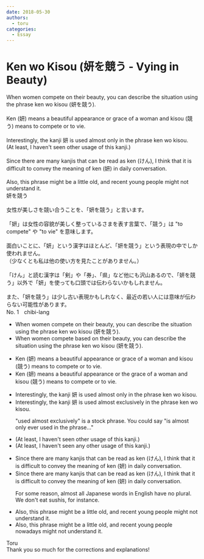 ```yaml
---
date: 2018-05-30
authors:
  - toru
categories:
  - Essay
---
```


<h1 id="subject_show">Ken wo Kisou (妍を競う - Vying in Beauty)</h1>
<div class="date" hidden>May 30, 2018 18:38</div>
<div id="post"><div id="body_show_ori">
When women compete on their beauty, you can describe the situation using the phrase ken wo kisou (妍を競う).<br/><br/>Ken (妍) means a beautiful appearance or grace of a woman and kisou (競う) means to compete or to vie.<br/><br/>Interestingly, the kanji 妍 is used almost only in the phrase ken wo kisou.<br/>(At least, I haven't seen other usage of this kanji.)<br/><br/>Since there are many kanjis that can be read as ken (けん), I think that it is difficult to convey the meaning of ken (妍) in daily conversation.<br/><br/>Also, this phrase might be a little old, and recent young people might not understand it.
</div></div>

<!-- more -->

<div id="post_ja"><div id="body_show_mo">
妍を競う<br/><br/>女性が美しさを競い合うことを、「妍を競う」と言います。<br/><br/>「妍」は女性の容貌が美しく整っているさまを表す言葉で、「競う」は "to compete" や "to vie" を意味します。<br/><br/>面白いことに、「妍」という漢字はほとんど、「妍を競う」という表現の中でしか使われません。<br/>（少なくとも私は他の使い方を見たことがありません。）<br/><br/>「けん」と読む漢字は「剣」や「券」、「県」など他にも沢山あるので、「妍を競う」以外で「妍」を使っても口頭では伝わらないかもしれません。<br/><br/>また、「妍を競う」は少し古い表現かもしれなく、最近の若い人には意味が伝わらない可能性があります。
</div></div>
<div id="block"><div class="first_name"> No. 1　<span class="just_name">chibi-lang</span></div><div id="block2">
<ul class="correction_field">
<li class="incorrect">When women compete on their beauty, you can describe the situation using the phrase ken wo kisou (妍を競う).</li>
<li class="corrected correct">
When women compete <span class="f_red">based</span> on their beauty, you can describe the situation using the phrase ken wo kisou (妍を競う).
</li>
</ul>
<ul class="correction_field">
<li class="incorrect">Ken (妍) means a beautiful appearance or grace of a woman and kisou (競う) means to compete or to vie.</li>
<li class="corrected correct">
Ken (妍) means a beautiful appearance or <span class="f_red">the</span> grace of a woman and kisou (競う) means to compete or to vie.
</li>
</ul>
<ul class="correction_field">
<li class="incorrect">Interestingly, the kanji 妍 is used almost only in the phrase ken wo kisou.</li>
<li class="corrected correct">
Interestingly, the kanji 妍 is used almost <span class="f_blue">exclusively</span> in the phrase ken wo kisou.
<p class="correction_comment">"used almost exclusively" is a stock phrase.  You could say "is almost only ever used in the phrase..."</p>
</li>
</ul>
<ul class="correction_field">
<li class="incorrect">(At least, I haven't seen other usage of this kanji.)</li>
<li class="corrected correct">
(At least, I haven't seen <span class="f_blue">any</span> other usage of this kanji.)
</li>
</ul>
<ul class="correction_field">
<li class="incorrect">Since there are many kanjis that can be read as ken (けん), I think that it is difficult to convey the meaning of ken (妍) in daily conversation.</li>
<li class="corrected correct">
Since there are many kanji<span class="sline">s</span> that can be read as ken (けん), I think that it is difficult to convey the meaning of ken (妍) in daily conversation.
<p class="correction_comment">For some reason, almost all Japanese words in English have no plural. We don't eat sushis, for instance.</p>
</li>
</ul>
<ul class="correction_field">
<li class="incorrect">Also, this phrase might be a little old, and recent young people might not understand it.</li>
<li class="corrected correct">
Also, this phrase might be a little old, and <span class="sline">recent</span> young people nowadays might not understand it.
</li>
</ul>
</div><div class="name"><span class="just_name">Toru</span><br>
Thank you so much for the corrections and explanations!
</div>
</div>
